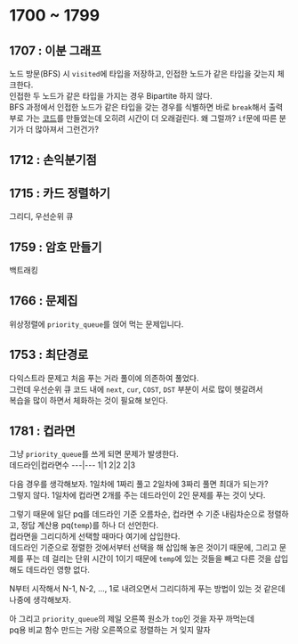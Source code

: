 # 1700 ~ 1799


## 1707 : 이분 그래프
노드 방문(BFS) 시 `visited`에 타입을 저장하고, 인접한 노드가 같은 타입을 갖는지 체크한다.  
인접한 두 노드가 같은 타입을 가지는 경우 Bipartite 하지 않다.  
BFS 과정에서 인접한 노드가 같은 타입을 갖는 경우를 식별하면 바로 `break`해서 출력부로 가는 [코드](https://www.acmicpc.net/source/67722426)를 만들었는데 오히려 시간이 더 오래걸린다. 왜 그럴까? `if`문에 따른 분기가 더 많아져서 그런건가?

## 1712 : 손익분기점

## 1715 : 카드 정렬하기
그리디, 우선순위 큐

## 1759 : 암호 만들기
백트래킹

## 1766 : 문제집
위상정렬에 `priority_queue`를 얹어 먹는 문제입니다.

## 1753 : 최단경로
다익스트라 문제고 처음 푸는 거라 풀이에 의존하여 풀었다.  
그런데 우선순위 큐 코드 내에 `next`, `cur`, `COST`, `DST` 부분이 서로 많이 헷갈려서  
복습을 많이 하면서 체화하는 것이 필요해 보인다.

## 1781 : 컵라면
그냥 `priority_queue`를 쓰게 되면 문제가 발생한다.  
데드라인|컵라면수
---|---
1|1
2|2
2|3

다음 경우를 생각해보자. 1일차에 1짜리 풀고 2일차에 3짜리 풀면 최대가 되는가?  
그렇지 않다. 1일차에 컵라면 2개를 주는 데드라인이 2인 문제를 푸는 것이 낫다.

그렇기 때문에 일단 pq를 데드라인 기준 오름차순, 컵라면 수 기준 내림차순으로 정렬하고, 정답 계산용 pq(`temp`)를 하나 더 선언한다.  
컵라면을 그리디하게 선택할 때마다 여기에 삽입한다.  
데드라인 기준으로 정렬한 것에서부터 선택을 해 삽입해 놓은 것이기 때문에, 그리고 문제를 푸는 데 걸리는 단위 시간이 1이기 때문에 `temp`에 있는 것들을 빼고 다른 것을 삽입해도 데드라인 영향 없다.

N부터 시작해서 N-1, N-2, ..., 1로 내려오면서 그리디하게 푸는 방법이 있는 것 같은데 나중에 생각해보자.

아 그리고 `priority_queue`의 제일 오른쪽 원소가 `top`인 것을 자꾸 까먹는데  
pq용 비교 함수 만드는 거랑 오른쪽으로 정렬하는 거 잊지 말자
